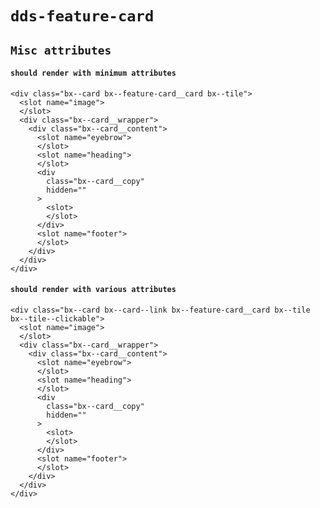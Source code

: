 # `dds-feature-card`

## `Misc attributes`

####   `should render with minimum attributes`

```
<div class="bx--card bx--feature-card__card bx--tile">
  <slot name="image">
  </slot>
  <div class="bx--card__wrapper">
    <div class="bx--card__content">
      <slot name="eyebrow">
      </slot>
      <slot name="heading">
      </slot>
      <div
        class="bx--card__copy"
        hidden=""
      >
        <slot>
        </slot>
      </div>
      <slot name="footer">
      </slot>
    </div>
  </div>
</div>

```

####   `should render with various attributes`

```
<div class="bx--card bx--card--link bx--feature-card__card bx--tile bx--tile--clickable">
  <slot name="image">
  </slot>
  <div class="bx--card__wrapper">
    <div class="bx--card__content">
      <slot name="eyebrow">
      </slot>
      <slot name="heading">
      </slot>
      <div
        class="bx--card__copy"
        hidden=""
      >
        <slot>
        </slot>
      </div>
      <slot name="footer">
      </slot>
    </div>
  </div>
</div>

```

